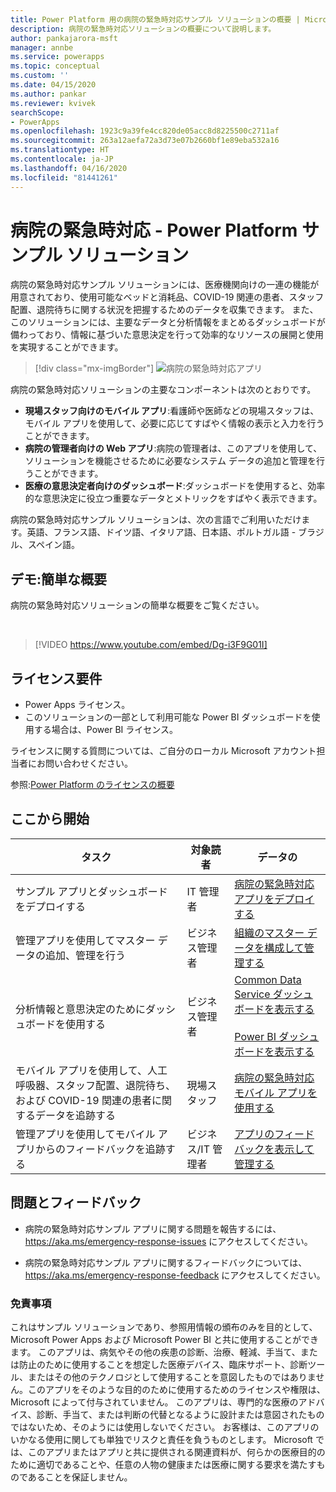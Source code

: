 ```yaml
---
title: Power Platform 用の病院の緊急時対応サンプル ソリューションの概要 | Microsoft Docs
description: 病院の緊急時対応ソリューションの概要について説明します。
author: pankajarora-msft
manager: annbe
ms.service: powerapps
ms.topic: conceptual
ms.custom: ''
ms.date: 04/15/2020
ms.author: pankar
ms.reviewer: kvivek
searchScope:
- PowerApps
ms.openlocfilehash: 1923c9a39fe4cc820de05acc8d8225500c2711af
ms.sourcegitcommit: 263a12aefa72a3d73e07b2660bf1e89eba532a16
ms.translationtype: HT
ms.contentlocale: ja-JP
ms.lasthandoff: 04/16/2020
ms.locfileid: "81441261"
---
```

# <a name="hospital-emergency-response---power-platform-sample-solution"></a>病院の緊急時対応 - Power Platform サンプル ソリューション

病院の緊急時対応サンプル ソリューションには、医療機関向けの一連の機能が用意されており、使用可能なベッドと消耗品、COVID-19 関連の患者、スタッフ配置、退院待ちに関する状況を把握するためのデータを収集できます。 また、このソリューションには、主要なデータと分析情報をまとめるダッシュボードが備わっており、情報に基づいた意思決定を行って効率的なリソースの展開と使用を実現することができます。

> [!div class="mx-imgBorder"] 
> ![病院の緊急時対応アプリ](media/conf-ermerg-response-solution-overview.png)

病院の緊急時対応ソリューションの主要なコンポーネントは次のとおりです。

- **現場スタッフ向けのモバイル アプリ**:看護師や医師などの現場スタッフは、モバイル アプリを使用して、必要に応じてすばやく情報の表示と入力を行うことができます。
- **病院の管理者向けの Web アプリ**:病院の管理者は、このアプリを使用して、ソリューションを機能させるために必要なシステム データの追加と管理を行うことができます。
- **医療の意思決定者向けのダッシュボード**:ダッシュボードを使用すると、効率的な意思決定に役立つ重要なデータとメトリックをすばやく表示できます。

病院の緊急時対応サンプル ソリューションは、次の言語でご利用いただけます。英語、フランス語、ドイツ語、イタリア語、日本語、ポルトガル語 - ブラジル、スペイン語。


## <a name="demo-quick-overview"></a>デモ:簡単な概要

病院の緊急時対応ソリューションの簡単な概要をご覧ください。

<br/>

> [!VIDEO https://www.youtube.com/embed/Dg-i3F9G01I]

## <a name="licensing-requirements"></a>ライセンス要件

- Power Apps ライセンス。
- このソリューションの一部として利用可能な Power BI ダッシュボードを使用する場合は、Power BI ライセンス。

ライセンスに関する質問については、ご自分のローカル Microsoft アカウント担当者にお問い合わせください。

参照:[Power Platform のライセンスの概要](https://docs.microsoft.com/power-platform/admin/pricing-billing-skus)

## <a name="start-here"></a>ここから開始

|タスク | 対象読者|データの|
|--|--|--|
|サンプル アプリとダッシュボードをデプロイする|IT 管理者|[病院の緊急時対応アプリをデプロイする](deploy-configure.md)|
|管理アプリを使用してマスター データの追加、管理を行う|ビジネス管理者|[組織のマスター データを構成して管理する](configure-data-reporting.md#configure-and-manage-master-data-for-your-organization)|
|分析情報と意思決定のためにダッシュボードを使用する|ビジネス管理者|[Common Data Service ダッシュボードを表示する](configure-data-reporting.md#view-common-data-service-dashboards)<br/><br/>[Power BI ダッシュボードを表示する](configure-data-reporting.md#view-power-bi-dashboard)|
|モバイル アプリを使用して、人工呼吸器、スタッフ配置、退院待ち、および COVID-19 関連の患者に関するデータを追跡する|現場スタッフ|[病院の緊急時対応モバイル アプリを使用する](use.md)
|管理アプリを使用してモバイル アプリからのフィードバックを追跡する|ビジネス/IT 管理者|[アプリのフィードバックを表示して管理する](configure-data-reporting.md#view-and-manage-app-feedback)|


## <a name="issues-and-feedback"></a>問題とフィードバック

- 病院の緊急時対応サンプル アプリに関する問題を報告するには、<https://aka.ms/emergency-response-issues> にアクセスしてください。

- 病院の緊急時対応サンプル アプリに関するフィードバックについては、<https://aka.ms/emergency-response-feedback> にアクセスしてください。

### <a name="disclaimer"></a>免責事項

これはサンプル ソリューションであり、参照用情報の頒布のみを目的として、Microsoft Power Apps および Microsoft Power BI と共に使用することができます。 このアプリは、病気やその他の疾患の診断、治療、軽減、手当て、または防止のために使用することを想定した医療デバイス、臨床サポート、診断ツール、またはその他のテクノロジとして使用することを意図したものではありません。このアプリをそのような目的のために使用するためのライセンスや権限は、Microsoft によって付与されていません。 このアプリは、専門的な医療のアドバイス、診断、手当て、または判断の代替となるように設計または意図されたものではないため、そのようには使用しないでください。 お客様は、このアプリのいかなる使用に関しても単独でリスクと責任を負うものとします。 Microsoft では、このアプリまたはアプリと共に提供される関連資料が、何らかの医療目的のために適切であることや、任意の人物の健康または医療に関する要求を満たすものであることを保証しません。
